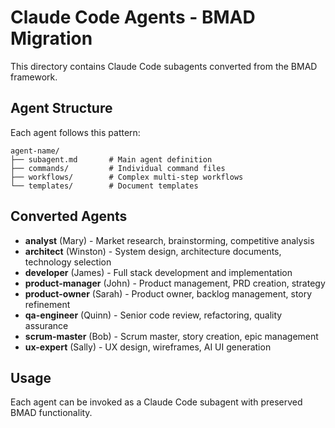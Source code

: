 # Claude Code Agents - BMAD Migration

This directory contains Claude Code subagents converted from the BMAD framework.

## Agent Structure

Each agent follows this pattern:
```
agent-name/
├── subagent.md       # Main agent definition
├── commands/         # Individual command files
├── workflows/        # Complex multi-step workflows
└── templates/        # Document templates
```

## Converted Agents

- **analyst** (Mary) - Market research, brainstorming, competitive analysis
- **architect** (Winston) - System design, architecture documents, technology selection  
- **developer** (James) - Full stack development and implementation
- **product-manager** (John) - Product management, PRD creation, strategy
- **product-owner** (Sarah) - Product owner, backlog management, story refinement
- **qa-engineer** (Quinn) - Senior code review, refactoring, quality assurance
- **scrum-master** (Bob) - Scrum master, story creation, epic management
- **ux-expert** (Sally) - UX design, wireframes, AI UI generation

## Usage

Each agent can be invoked as a Claude Code subagent with preserved BMAD functionality.